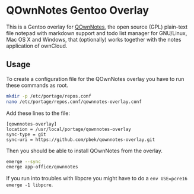 # QOwnNotes Gentoo Overlay

This is a Gentoo overlay for [QOwnNotes](http://www.qownnotes.org), the open source (GPL) plain-text file notepad with markdown support and todo list manager for GNU/Linux, Mac OS X and Windows, that (optionally) works together with the notes application of ownCloud.

## Usage

To create a configuration file for the QOwnNotes overlay you have to run these commands as root.

```bash
mkdir -p /etc/portage/repos.conf
nano /etc/portage/repos.conf/qownnotes-overlay.conf
```

Add these lines to the file:

```
[qownnotes-overlay]
location = /usr/local/portage/qownnotes-overlay
sync-type = git
sync-uri = https://github.com/pbek/qownnotes-overlay.git
```

Then you should be able to install QOwnNotes from the overlay.

```bash
emerge --sync
emerge app-office/qownnotes
```

If you run into troubles with libpcre you might have to do a `env USE=pcre16 emerge -1 libpcre`.
